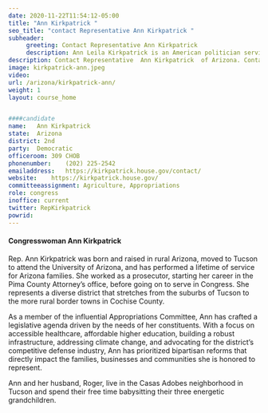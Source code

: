 ```yaml
---
date: 2020-11-22T11:54:12-05:00
title: "Ann Kirkpatrick "
seo_title: "contact Representative Ann Kirkpatrick "
subheader:
     greeting: Contact Representative Ann Kirkpatrick  
     description: Ann Leila Kirkpatrick is an American politician serving as the U.S. Representative from Arizona's 2nd congressional district since 2019. A member of the Democratic Party, she previously represented Arizona's 1st congressional district from 2009 to 2011 and again from 2013 to 2017.
description: Contact Representative  Ann Kirkpatrick  of Arizona. Contact information for Ann Kirkpatrick  includes email address, phone number, and mailing address.
image: kirkpatrick-ann.jpeg
video: 
url: /arizona/kirkpatrick-ann/
weight: 1
layout: course_home


####candidate
name:	Ann Kirkpatrick 
state:	Arizona
district: 2nd
party:	Democratic
officeroom:	309 CHOB
phonenumber:	(202) 225-2542
emailaddress:	https://kirkpatrick.house.gov/contact/
website:	https://kirkpatrick.house.gov/
committeeassignment: Agriculture, Appropriations
role: congress
inoffice: current
twitter: RepKirkpatrick
powrid: 
---
```

#### Congresswoman Ann Kirkpatrick
Rep. Ann Kirkpatrick was born and raised in rural Arizona, moved to Tucson to attend the University of Arizona, and has performed a lifetime of service for Arizona families. She worked as a prosecutor, starting her career in the Pima County Attorney’s office, before going on to serve in Congress. She represents a diverse district that stretches from the suburbs of Tucson to the more rural border towns in Cochise County.

As a member of the influential Appropriations Committee, Ann has crafted a legislative agenda driven by the needs of her constituents. With a focus on accessible healthcare, affordable higher education, building a robust infrastructure, addressing climate change, and advocating for the district’s competitive defense industry, Ann has prioritized bipartisan reforms that directly impact the families, businesses and communities she is honored to represent.

Ann and her husband, Roger, live in the Casas Adobes neighborhood in Tucson and spend their free time babysitting their three energetic grandchildren.